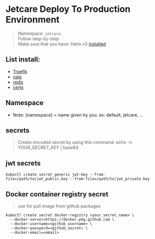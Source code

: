 # Jetcare Deploy To Production Environment

> Namespace: `jetcare`. \
> Follow step-by-step \
> Make sure that you have: Helm v3 [installed](https://helm.sh/docs/using_helm/#installing-helm)

## List install:

- [Traefik](./traefik)
- [nats](./nats)
- [redis](./redis)
- [certs](./certs)

## Namespace

- Note: {namespace} = name given by you. ex: default, jetcare, ...

## secrets

> Create encoded secret by using this command: echo -n YOUR_SECRET_KEY | base64

## jwt secrets

```none
kubectl create secret generic jwt-key --from-file=/path/to/jwt_public.key --from-file=/path/to/jwt_private.key
```

## Docker container registry secret

> use for pull image from github packages

```none
kubectl create secret docker-registry <your_secret_name> \
  --docker-server=https://docker.pkg.github.com \
  --docker-username=<github_username> \
  --docker-password=<github_secret> \
  --docker-email=<email>
```
